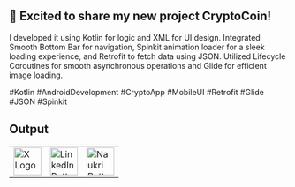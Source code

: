 ## 🚀 Excited to share my new project CryptoCoin! 

I developed it using Kotlin for logic and XML for UI design. 
Integrated Smooth Bottom Bar for navigation, Spinkit animation loader for a sleek loading experience, and Retrofit to fetch data using JSON.
Utilized Lifecycle Coroutines for smooth asynchronous operations and Glide for efficient image loading.

#Kotlin #AndroidDevelopment #CryptoApp #MobileUI #Retrofit #Glide #JSON #Spinkit


## Output

<table>
  <tr>
    <td>
      <a href="https://x.com/KhanMubashshir9/status/1833344478746145068">
        <img src="https://img.freepik.com/free-vector/twitter-app-new-logo-x-black-background_1017-45425.jpg?ga=GA1.1.1240112832.1725425929&semt=ais_hybrid" alt="X Logo" width="50" height="50">
      </a>
    </td>
    <td>
      <a href="https://www.linkedin.com/feed/update/urn:li:activity:7239108434493620224/">
        <img src="https://img.shields.io/badge/linkedin-0A66C2?style=for-the-badge&logo=linkedin&logoColor=white" alt="LinkedIn Button" height="50">
      </a>
    </td>
     <td>
      <a href="https://www.naukri.com/mnjuser/profile?id=&altresid">
        <img src="https://play-lh.googleusercontent.com/76gEFhQto5xMHr2Qf8nWLvm1s0O60clhkwHvxQDSeI3hthf7Zs05JJQeyg5H347DGQ" alt="Naukri Button" width="50" height="50">
      </a>
    </td>
  </tr>
</table>
